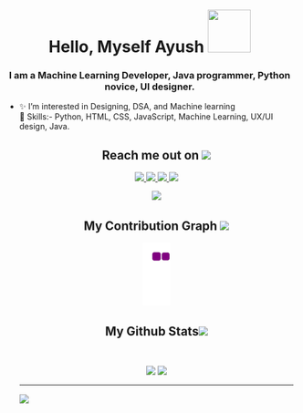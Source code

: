 

<h1 align="center"> Hello, Myself Ayush <img src="https://media.tenor.com/dHk-LfzHrtwAAAAi/linux-computer.gif" style="height:75px;width:75px"></h1>
<h3 align="center">I am a Machine Learning Developer, Java programmer, Python novice, UI designer.</h3>
<ul>
 <li> ✨ I’m interested in Designing, DSA, and Machine learning </li>
 <li">🌱 Skills:- Python, HTML, CSS, JavaScript, Machine Learning, UX/UI design, Java.</li>
 
<!---
Ayush-Vaidya/Ayush-Vaidya is a ✨ special ✨ repository because its `README.md` (this file) appears on your GitHub profile.
You can click the Preview link to take a look at your changes.
--->
<h2 align="center">Reach me out on <img src="https://media0.giphy.com/media/jqNPzdTTxQfOgOqpO4/source.gif" width="50"></h2>

<p align="center">
<a href="https://www.linkedin.com/in/ayush2408/">
 <img src="https://img.shields.io/badge/-LinkedIn-blue?style=flat-square&logo=Linkedin&logoColor=white&link=https://www.linkedin.com/in/sheetal05/"/>
</a>
<a href="mailto: vaidya2001ayush@gmail.com">
 <img src="https://img.shields.io/badge/-Mail-c14438?style=flat-square&logo=Gmail&logoColor=white&link=mailto:vaibhavmishra658@gmail.com"/>
</a>
 <a href="https://instagram.com/ayush___vaidya ">
 <img src="https://img.shields.io/badge/-Instagram-darkgreen?style=flat-square&logo=instagram&logoColor=white&link=https://instagram.com/ayush___vaidya"/>
</a>
 <a href="https://twitter.com/ayush___vaidya">
 <img src="https://img.shields.io/badge/-twitter-purple?style=flat-square&logo=twitter&logoColor=white&link=https://twitter.com/ayush___vaidya"/>
</a>
</p>
<p align = "center">
 <img  src="https://github-readme-streak-stats.herokuapp.com/?user=Ayush-Vaidya&show_icons=true&locale=en&layout=compact&theme=radical&line_height=0" />
</p> 
<h2 align="center">
  My Contribution Graph <img src="https://media.giphy.com/media/xUA7aZeLE2e0P7Znz2/giphy.gif" width="50">
</h2>
<p align="center">
  <img src="https://github.com/Ayush-Vaidya/Ayush-Vaidya/blob/output/github-contribution-grid-snake.gif" alt="snake"></center>

</p>

<h2 align="center">
  My Github Stats<img src="https://media.giphy.com/media/VgCDAzcKvsR6OM0uWg/giphy.gif" width="50">
</h2>
 
<br>

<p align = "center">
  <img  src = "https://github-readme-stats.vercel.app/api?username=Ayush-Vaidya&show_icons=true&theme=radical&line_height=27">
  <img src = "https://github-readme-stats.vercel.app/api/top-langs/?username=Ayush-Vaidya&hide=html,css,java,shaderlab,kotlin,hlsl&theme=radical">
</p>




<hr>
<img width="100px" align="center" src="https://komarev.com/ghpvc/?username=your-github-Ayush-Vaidya&style=flat-square&color=232323">

 

